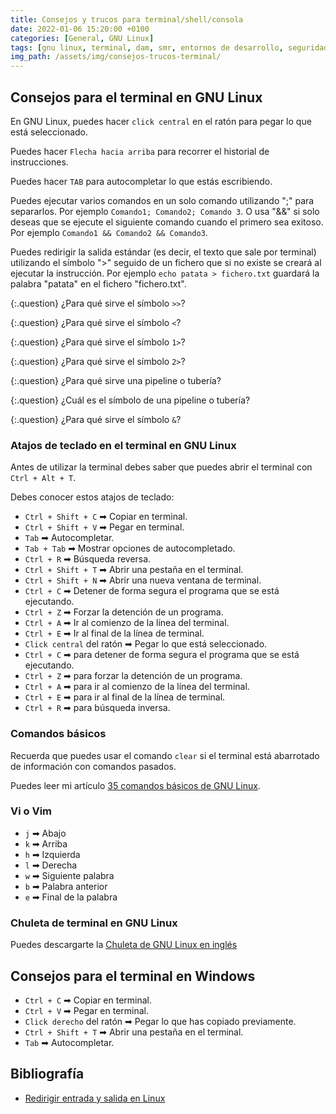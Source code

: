 ```yaml
---
title: Consejos y trucos para terminal/shell/consola
date: 2022-01-06 15:20:00 +0100
categories: [General, GNU Linux]
tags: [gnu linux, terminal, dam, smr, entornos de desarrollo, seguridad informática, servicios en red, redes locales]     # TAG names should always be lowercase
img_path: /assets/img/consejos-trucos-terminal/
---
```


## Consejos para el terminal en GNU Linux

En GNU Linux, puedes hacer `click central` en el ratón para pegar lo que está seleccionado.

Puedes hacer `Flecha hacia arriba` para recorrer el historial de instrucciones.

Puedes hacer `TAB` para autocompletar lo que estás escribiendo.

Puedes ejecutar varios comandos en un solo comando utilizando ";" para separarlos. Por ejemplo `Comando1; Comando2; Comando 3`. O usa "&&" si solo deseas que se ejecute el siguiente comando cuando el primero sea exitoso. Por ejemplo `Comando1 && Comando2 && Comando3`.

Puedes redirigir la salida estándar (es decir, el texto que sale por terminal) utilizando el símbolo ">" seguido de un fichero que si no existe se creará al ejecutar la instrucción. Por ejemplo `echo patata > fichero.txt` guardará la palabra "patata" en el fichero "fichero.txt".

{:.question}
¿Para qué sirve el símbolo `>>`?

{:.question}
¿Para qué sirve el símbolo `<`?

{:.question}
¿Para qué sirve el símbolo `1>`?

{:.question}
¿Para qué sirve el símbolo `2>`?

{:.question}
¿Para qué sirve una pipeline o tubería?

{:.question}
¿Cuál es el símbolo de una pipeline o tubería?

{:.question}
¿Para qué sirve el símbolo `&`?

### Atajos de teclado en el terminal en GNU Linux

Antes de utilizar la terminal debes saber que puedes abrir el terminal con `Ctrl + Alt + T`.

Debes conocer estos atajos de teclado:

- `Ctrl + Shift + C` ➡ Copiar en terminal.
- `Ctrl + Shift + V` ➡ Pegar en terminal.
- `Tab` ➡ Autocompletar.
- `Tab + Tab` ➡ Mostrar opciones de autocompletado.
- `Ctrl + R` ➡ Búsqueda reversa.
- `Ctrl + Shift + T` ➡ Abrir una pestaña en el terminal.
- `Ctrl + Shift + N` ➡ Abrir una nueva ventana de terminal.
- `Ctrl + C` ➡ Detener de forma segura el programa que se está ejecutando.
- `Ctrl + Z` ➡ Forzar la detención de un programa.
- `Ctrl + A` ➡ Ir al comienzo de la línea del terminal.
- `Ctrl + E` ➡ Ir al final de la línea de terminal.
- `Click central` del ratón ➡ Pegar lo que está seleccionado.
- `Ctrl + C` ➡ para detener de forma segura el programa que se está ejecutando.
- `Ctrl + Z` ➡ para forzar la detención de un programa.
- `Ctrl + A` ➡ para ir al comienzo de la línea del terminal.
- `Ctrl + E` ➡ para ir al final de la línea de terminal.
- `Ctrl + R` ➡ para búsqueda inversa.

### Comandos básicos

Recuerda que puedes usar el comando `clear` si el terminal está abarrotado de información con comandos pasados.

Puedes leer mi artículo [35 comandos básicos de GNU Linux](https://marcosruiz.github.io/posts/comandos-basicos-gnu-linux/).

### Vi o Vim

- `j` ➡ Abajo
- `k` ➡ Arriba
- `h` ➡ Izquierda
- `l` ➡ Derecha
- `w` ➡ Siguiente palabra
- `b` ➡ Palabra anterior
- `e` ➡ Final de la palabra

### Chuleta de terminal en GNU Linux

Puedes descargarte la [Chuleta de GNU Linux en inglés](/assets/img/consejos-trucos-terminal/terminal-cheatsheet-terminaldelinux.com.pdf)

## Consejos para el terminal en Windows

- `Ctrl + C` ➡ Copiar en terminal.
- `Ctrl + V` ➡ Pegar en terminal.
- `Click derecho` del ratón ➡ Pegar lo que has copiado previamente.
- `Ctrl + Shift + T` ➡ Abrir una pestaña en el terminal.
- `Tab` ➡ Autocompletar.

## Bibliografía

- [Redirigir entrada y salida en Linux](https://atareao.es/tutorial/terminal/redirigir-entrada-y-salida-en-linux/)
